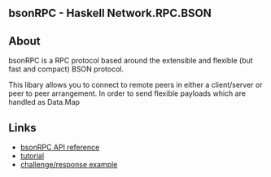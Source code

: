 bsonRPC - Haskell Network.RPC.BSON
-------

About
-----

bsonRPC is a RPC protocol based around the extensible and flexible (but fast and compact) BSON protocol.

This libary allows you to connect to remote peers in either a client/server or peer to peer arrangement. In order to send flexible payloads which are handled as Data.Map

Links
-----

* [bsonRPC API reference](http://hackage.haskell.org/package/bsonRPC)
* [tutorial](http://github.com/rrichardson/bsonRPC/blob/master/tutorial.md)
* [challenge/response example](http://github.com/rrichardson/mongoDB/blob/master/challenge-response-example.md)
